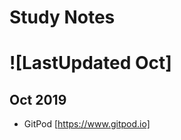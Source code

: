 # Study Notes
![LastUpdated Oct]
==============================
## Oct 2019
* GitPod [https://www.gitpod.io]
